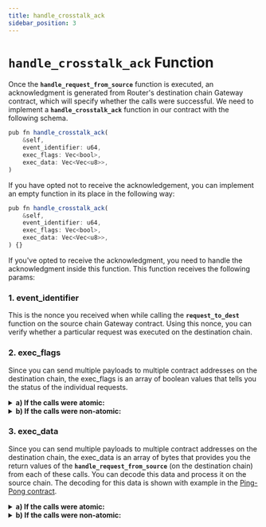 ```yaml
---
title: handle_crosstalk_ack
sidebar_position: 3
---
```


# `handle_crosstalk_ack` Function

Once the **`handle_request_from_source`** function is executed, an acknowledgment is generated from Router's destination chain Gateway contract, which will specify whether the calls were successful. We need to implement a **`handle_crosstalk_ack`** function in our contract with the following schema.

```javascript
pub fn handle_crosstalk_ack(
    &self,
    event_identifier: u64,
    exec_flags: Vec<bool>,
    exec_data: Vec<Vec<u8>>,
)
```

If you have opted not to receive the acknowledgement, you can implement an empty function in its place in the following way:

```javascript
pub fn handle_crosstalk_ack(
    &self,
    event_identifier: u64,
    exec_flags: Vec<bool>,
    exec_data: Vec<Vec<u8>>,
) {}
```

If you've opted to receive the acknowledgment, you need to handle the acknowledgment inside this function. This function receives the following params:

### 1. event_identifier

This is the nonce you received when while calling the **`request_to_dest`** function on the source chain Gateway contract. Using this nonce, you can verify whether a particular request was executed on the destination chain.

### 2. exec_flags

Since you can send multiple payloads to multiple contract addresses on the destination chain, the exec_flags is an array of boolean values that tells you the status of the individual requests.

<details>
<summary><b>a) If the calls were atomic:</b></summary>

If you sent 3 payloads while initiating the request on the source chain and let’s say the second one failed, you will receive: [true, false, false].

Since the calls were atomic, none of the calls will actually get executed. However, we send you true in the array for the first request so that you know exactly which call failed and help you debug the issue. In the array you received, the place where you received the first false is the index of the call that failed.

#### How to check the final execution status on the destination chain?

```javascript
// function to get if the calls were executed on destination chain
pub fn get_tx_status_for_atomic_call(
  exec_flags: Vec<bool>
) -> bool {
  if exec_flags.len() > 0 {
    return exec_flags[exec_flags.len() - 1] == true;
  } else {
    return false;
  }
}
```

</details>

<details>
<summary><b>b) If the calls were non-atomic:</b></summary>
If you sent 3 payloads while initiating the request on the source chain and let’s say the second one failed, you will receive: [true, false, true]. This means that the first and the third call executed successfully while the second one failed.
</details>

### 3. exec_data

Since you can send multiple payloads to multiple contract addresses on the destination chain, the exec_data is an array of bytes that provides you the return values of the **`handle_request_from_source`** (on the destination chain) from each of these calls. You can decode this data and process it on the source chain. The decoding for this data is shown with example in the [Ping-Pong contract](../guides/ping-pong-contract/using-gateway-contract#handling-the-acknowledgement-received-from-destination-chain).

<details>
<summary><b>a) If the calls were atomic:</b></summary>
If you sent 3 payloads while initiating the request on the source chain and let’s say the second one failed, you will receive: [return_data, error_data, empty_data].
</details>

<details>
<summary><b>b) If the calls were non-atomic:</b></summary>
If you sent 3 payloads while initiating the request on the source chain and let’s say the second one failed, you will receive: [return_data, error_data, return_data].
</details>
